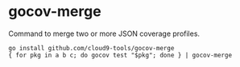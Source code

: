 # gocov-merge
Command to merge two or more JSON coverage profiles.

	go install github.com/cloud9-tools/gocov-merge
	{ for pkg in a b c; do gocov test "$pkg"; done } | gocov-merge
